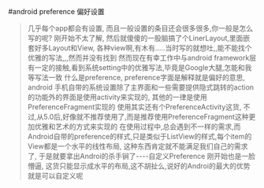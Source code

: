#android preference 偏好设置
> 几乎每个app都会有设置, 而且一般设置的条目还会很多很多,你一般是怎么写的呢?
> 刚开始不太了解, 然后就傻傻的一股脑搞了个LinerLayout,里面嵌套好多Layout和View, 各种view啊,有木有.....当时写的就想吐,,能不能找个优雅的写法,,,然而并没有找到
> 然而现在有幸工作中与android framework层有一定的接触,看到系统setting中的优雅写法,毕竟是Google大腿,怎能和我等写法一致
> 什么是preference, preference字面是解释就是偏好的意思, android 手机自带的系统设置除了主界面和一些需要提供隐式跳转的action的功能外的界面是使用activity来实现的, 其他的一律是使用PreferenceFragment实现的
> 使用其实还有个PreferenceActivity这货, 不过,从5.0后,好像就不推荐使用了,而是推荐使用PreferenceFragment这种更加优雅和艺术的方式来实现的
> 在使用过程中,总会遇到不一样的需求,而Android自带的preference的样式,只是类似于ListView的样式,每个item的View都是一个水平的线性布局, 这种东西肯定就不能满足我们自己的需求了, 于是就要拿出Androi的杀手锏了----自定义Preference
> 刚开始也是一脸懵逼, 这货只能显示成水平的布局,这不胡扯么,说好的Androi的最大的优势就是可以自定义呢
> 